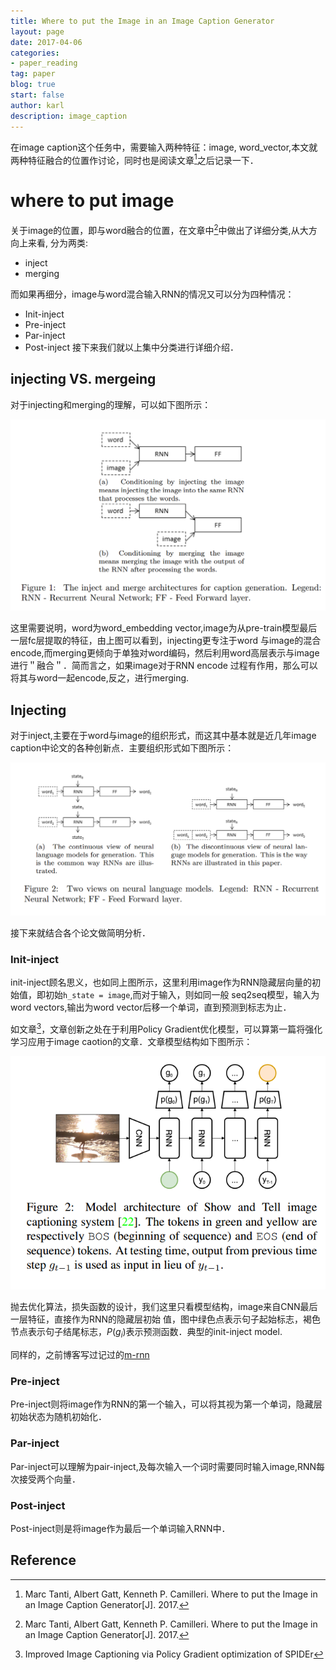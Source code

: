 ```yaml
---
title: Where to put the Image in an Image Caption Generator
layout: page
date: 2017-04-06
categories: 
- paper_reading
tag: paper
blog: true
start: false
author: karl
description: image_caption
--- 
```


在image caption这个任务中，需要输入两种特征：image, word_vector,本文就两种特征融合的位置作讨论，同时也是阅读文章[^1]之后记录一下．  

# where to put image  
关于image的位置，即与word融合的位置，在文章中[^1]中做出了详细分类,从大方向上来看, 分为两类:  
* inject  
* merging  

而如果再细分，image与word混合输入RNN的情况又可以分为四种情况：　　
* Init-inject  
* Pre-inject  
* Par-inject  
* Post-inject
接下来我们就以上集中分类进行详细介绍．　　

## injecting VS. mergeing  
对于injecting和merging的理解，可以如下图所示：　　

![1](../downloads/whereimg/1.png)  

这里需要说明，word为word_embedding vector,image为从pre-train模型最后一层fc层提取的特征，由上图可以看到，injecting更专注于word
与image的混合encode,而merging更倾向于单独对word编码，然后利用word高层表示与image进行＂融合＂．简而言之，如果image对于RNN encode
过程有作用，那么可以将其与word一起encode,反之，进行merging.　　

## Injecting 
对于inject,主要在于word与image的组织形式，而这其中基本就是近几年image caption中论文的各种创新点．主要组织形式如下图所示：　　

![2](../downloads/whereimg/2.png)  

接下来就结合各个论文做简明分析．　　

### Init-inject  
init-inject顾名思义，也如同上图所示，这里利用image作为RNN隐藏层向量的初始值，即初始`h_state = image`,而对于输入，则如同一般
seq2seq模型，输入为word vectors,输出为word vector后移一个单词，直到预测到<END>标志为止．　　

如文章[^2]，文章创新之处在于利用Policy Gradient优化模型，可以算第一篇将强化学习应用于image caotion的文章．文章模型结构如下图所示：  

![init1](../downloads/whereimg/init/1.png)  

抛去优化算法，损失函数的设计，我们这里只看模型结构，image来自CNN最后一层特征，直接作为RNN的隐藏层初始
值，图中绿色点表示句子起始标志，褐色节点表示句子结尾标志，$P(g_i)$表示预测函数．典型的init-inject model.  

同样的，之前博客写过记过的[m-rnn]()
### Pre-inject  
Pre-inject则将image作为RNN的第一个输入，可以将其视为第一个单词，隐藏层初始状态为随机初始化．　　

### Par-inject  
Par-inject可以理解为pair-inject,及每次输入一个词时需要同时输入image,RNN每次接受两个向量．　　

### Post-inject  
Post-inject则是将image作为最后一个单词输入RNN中．






## Reference  

[^1]: Marc Tanti, Albert Gatt, Kenneth P. Camilleri. Where to put the Image in an Image Caption Generator[J]. 2017.  
[^2]: Improved Image Captioning via Policy Gradient optimization of SPIDEr